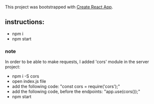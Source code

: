 This project was bootstrapped with [Create React App](https://github.com/facebookincubator/create-react-app).

## instructions:
- npm i
- npm start

### note
In order to be able to make requests, 
I added 'cors' module in the server project:

- npm i -S cors
- open index.js file
- add the following code: "const cors = require('cors');"
- add the following code, before the endpoints: "app.use(cors());"
- npm start
